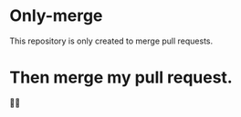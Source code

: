# Only-merge
This repository is only created to merge pull requests.

# Then merge my pull request.
🙂🙂
